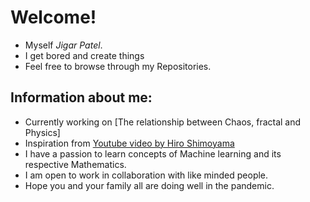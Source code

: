 # Welcome!
- Myself *Jigar Patel*.
- I get bored and create things
- Feel free to browse through my Repositories.
<!---
Astrojigs/Astrojigs is a ✨ special ✨ repository because its `README.md` (this file) appears on your GitHub profile.
You can click the Preview link to take a look at your changes.
--->
## Information about me: 
- Currently working on [The relationship between Chaos, fractal and Physics]
-   Inspiration from [Youtube video by Hiro Shimoyama](https://youtu.be/C5Jkgvw-Z6E)
- I have a passion to learn concepts of Machine learning and its respective Mathematics.
- I am open to work in collaboration with like minded people.
- Hope you and your family all are doing well in the pandemic.
